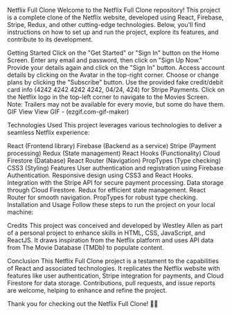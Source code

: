Netflix Full Clone
Welcome to the Netflix Full Clone repository! This project is a complete clone of the Netflix website, developed using React, Firebase, Stripe, Redux, and other cutting-edge technologies. Below, you'll find instructions on how to set up and run the project, explore its features, and contribute to its development.

Getting Started
Click on the "Get Started" or "Sign In" button on the Home Screen.
Enter any email and password, then click on "Sign Up Now."
Provide your details again and click on the "Sign In" button.
Access account details by clicking on the Avatar in the top-right corner.
Choose or change plans by clicking the "Subscribe" button.
Use the provided fake credit/debit card info (4242 4242 4242 4242, 04/24, 424) for Stripe Payments.
Click on the Netflix logo in the top-left corner to navigate to the Movies Screen.
Note: Trailers may not be available for every movie, but some do have them.
GIF View
View GIF - (ezgif.com-gif-maker)

Technologies Used
This project leverages various technologies to deliver a seamless Netflix experience:

React (Frontend library)
Firebase (Backend as a service)
Stripe (Payment processing)
Redux (State management)
React Hooks (Functionality)
Cloud Firestore (Database)
React Router (Navigation)
PropTypes (Type checking)
CSS3 (Styling)
Features
User authentication and registration using Firebase Authentication.
Responsive design using CSS3 and React Hooks.
Integration with the Stripe API for secure payment processing.
Data storage through Cloud Firestore.
Redux for efficient state management.
React Router for smooth navigation.
PropTypes for robust type checking.
Installation and Usage
Follow these steps to run the project on your local machine:

Credits
This project was conceived and developed by Westley Allen as part of a personal project to enhance skills in HTML, CSS, JavaScript, and ReactJS. It draws inspiration from the Netflix platform and uses API data from The Movie Database (TMDb) to populate content.

Conclusion
This Netflix Full Clone project is a testament to the capabilities of React and associated technologies. It replicates the Netflix website with features like user authentication, Stripe integration for payments, and Cloud Firestore for data storage. Contributions, pull requests, and issue reports are welcome, helping to enhance and refine the project.

Thank you for checking out the Netflix Full Clone! 🍿🎉
